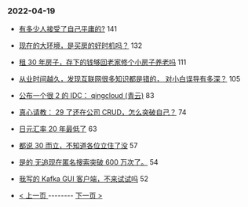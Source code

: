 ### 2022-04-19 
- [有多少人接受了自己平庸的?](https://www.v2ex.com/t/847840) 141
- [现在的大环境，是买房的好时机吗？](https://www.v2ex.com/t/847830) 132
- [租 30 年房子，存下的钱够回老家修个小房子养老吗](https://www.v2ex.com/t/847837) 111
- [从业时间越久，发现互联网很多知识都是错的， 对小白误导有多深？](https://www.v2ex.com/t/847761) 105
- [公布一个很 2 的 IDC： qingcloud (青云)](https://www.v2ex.com/t/847747) 83
- [真心请教： 29 了还在公司 CRUD，怎么突破自己？](https://www.v2ex.com/t/847815) 74
- [日元汇率 20 年最低了](https://www.v2ex.com/t/847826) 63
- [都说 30 而立，不知道各位立住了没](https://www.v2ex.com/t/847916) 57
- [是的 无追现在匿名搜索突破 600 万次了。](https://www.v2ex.com/t/847842) 54
- [我写的 Kafka GUI 客户端，不来试试吗](https://www.v2ex.com/t/847796) 52 

- [ < 上一页 ](https://github.com/able8/v2ex-hot-record/blob/master/2022-04-18.md) -------- [ 下一页 > ](https://github.com/able8/v2ex-hot-record/blob/master/2022-04-20.md)